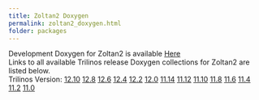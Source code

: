 ```yaml
---
title: Zoltan2 Doxygen
permalink: zoltan2_doxygen.html
folder: packages
---
```


Development Doxygen for Zoltan2 is available [Here](http://trilinos.org/docs/dev/packages/zoltan2/doc/html/index.html)  
Links to all available Trilinos release Doxygen collections for Zoltan2 are listed below.  
Trilinos Version: [12.10](http://trilinos.org/docs/r12.10/packages/zoltan2/doc/html/index.html) [12.8](http://trilinos.org/docs/r12.8/packages/zoltan2/doc/html/index.html) [12.6](http://trilinos.org/docs/r12.6/packages/zoltan2/doc/html/index.html) [12.4](http://trilinos.org/docs/r12.4/packages/zoltan2/doc/html/index.html) [12.2](http://trilinos.org/docs/r12.2/packages/zoltan2/doc/html/index.html) [12.0](http://trilinos.org/docs/r12.0/packages/zoltan2/doc/html/index.html) [11.14](http://trilinos.org/docs/r11.14/packages/zoltan2/doc/html/index.html) [11.12](http://trilinos.org/docs/r11.12/packages/zoltan2/doc/html/index.html) [11.10](http://trilinos.org/docs/r11.10/packages/zoltan2/doc/html/index.html) [11.8](http://trilinos.org/docs/r11.8/packages/zoltan2/doc/html/index.html) [11.6](http://trilinos.org/docs/r11.6/packages/zoltan2/doc/html/index.html) [11.4](http://trilinos.org/docs/r11.4/packages/zoltan2/doc/html/index.html) [11.2](http://trilinos.org/docs/r11.2/packages/zoltan2/doc/html/index.html) [11.0](http://trilinos.org/docs/r11.0/packages/zoltan2/doc/html/index.html)

